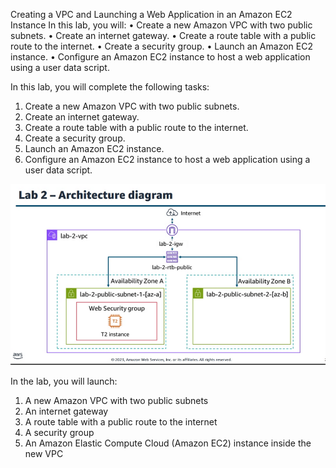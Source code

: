 
Creating a VPC and Launching a Web Application in an Amazon EC2 Instance 
In this lab, you will: • Create a new Amazon VPC with two public subnets.
• Create an internet gateway.
• Create a route table with a public route to the internet.
• Create a security group. 
• Launch an Amazon EC2 instance. 
• Configure an Amazon EC2 instance to host a web application using a user data script.

In this lab, you will complete the following tasks:
1. Create a new Amazon VPC with two public subnets. 
2. Create an internet gateway. 
3. Create a route table with a public route to the internet. 
4. Create a security group. 
5. Launch an Amazon EC2 instance. 
6. Configure an Amazon EC2 instance to host a web application using a user data script.


![](image/Pasted%20image%2020231012161353.png)

In the lab, you will launch:
1. A new Amazon VPC with two public subnets 
2. An internet gateway 
3. A route table with a public route to the internet 
4. A security group 
5. An Amazon Elastic Compute Cloud (Amazon EC2) instance inside the new VPC

